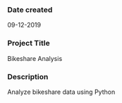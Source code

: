 ### Date created
09-12-2019

### Project Title
Bikeshare Analysis

### Description
Analyze bikeshare data using Python
